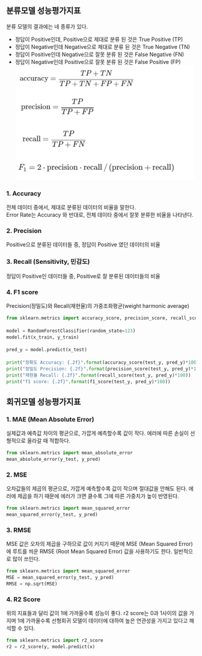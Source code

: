 ## 분류모델 성능평가지표
분류 모델의 결과에는 네 종류가 있다.  
- 정답이 Positive인데, Positive으로 제대로 분류 된 것은 True Positive (TP)
- 정답이 Negative인데 Negative으로 제대로 분류 된 것은 True Negative (TN)
- 정답이 Positive인데 Negative으로 잘못 분류 된 것은 False Negative (FN)
- 정답이 Negative인데 Positive으로 잘못 분류 된 것은 False Positive (FP)
![img](./img/classification_metrics.png)
### 1. Accuracy
전체 데이터 중에서, 제대로 분류된 데이터의 비율을 말한다.   
Error Rate는 Accuracy 와 반대로, 전체 데이타 중에서 잘못 분류한 비율을 나타낸다.

### 2. Precision
Positive으로 분류된 데이터들 중, 정답이 Positive 였던 데이터의 비율

### 3. Recall (Sensitivity, 민감도)
정답이 Positive인 데이터들 중, Positive로 잘 분류된 데이터들의 비율

### 4. F1 score
Precision(정밀도)와 Recall(재현율)의 가중조화평균(weight harmonic average)

```python
from sklearn.metrics import accuracy_score, precision_score, recall_score, f1_score, roc_auc_score

model = RandomForestClassifier(random_state=123)
model.fit(x_train, y_train)

pred_y = model.predict(x_test)

print("정확도 Accuracy: {.2f}".format(accuracy_score(test_y, pred_y)*100))
print("정밀도 Precision: {.2f}".format(precision_score(test_y, pred_y)*100))
print("재현율 Recall: {.2f}".format(recall_score(test_y, pred_y)*100))
print("f1 score: {.2f}".format(f1_score(test_y, pred_y)*100))
```



## 회귀모델 성능평가지표
### 1. MAE (Mean Absolute Error)
실제값과 예측값 차이의 평균으로, 가깝게 예측할수록 값이 작다. 에러에 따른 손실이 선형적으로 올라갈 때 적합하다.
```python
from sklearn.metrics import mean_absolute_error
mean_absolute_error(y_test, y_pred)
```

### 2. MSE
오차값들의 제곱의 평균으로, 가깝게 예측할수록 값이 작으며 절대값을 안해도 된다. 에러에 제곱을 하기 때문에 에러가 크면 클수록 그에 따른 가중치가 높이 반영된다.
```python
from sklearn.metrics import mean_squared_error 
mean_squared_error(y_test, y_pred)
```

### 3. RMSE 
MSE 값은 오차의 제곱을 구하므로 값이 커지기 때문에 MSE (Mean Squared Error)에 루트를 씌운 RMSE (Root Mean Squared Error) 값을 사용하기도 한다. 일반적으로 많이 쓰인다.
```python
from sklearn.metrics import mean_squared_error 
MSE = mean_squared_error(y_test, y_pred) 
RMSE = np.sqrt(MSE)
```

### 4. R2 Score
위의 지표들과 달리 값이 1에 가까울수록 성능이 좋다. r2 score는 0과 1사이의 값을 가지며 1에 가까울수록 선형회귀 모델이 데이터에 대하여 높은 연관성을 가지고 있다고 해석할 수 있다. 
```python
from sklearn.metrics import r2_score
r2 = r2_score(y, model.predict(x)
```